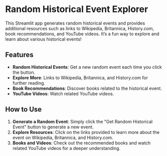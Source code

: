 # Random Historical Event Explorer

This Streamlit app generates random historical events and provides additional resources such as links to Wikipedia, Britannica, History.com, book recommendations, and YouTube videos. It’s a fun way to explore and learn about various historical events!

## Features

- **Random Historical Events**: Get a new random event each time you click the button.
- **Explore More**: Links to Wikipedia, Britannica, and History.com for further reading.
- **Book Recommendations**: Discover books related to the historical event.
- **YouTube Videos**: Watch related YouTube videos.

## How to Use

1. **Generate a Random Event**: Simply click the "Get Random Historical Event" button to generate a new event.
2. **Explore Resources**: Click on the links provided to learn more about the event on Wikipedia, Britannica, and History.com.
3. **Books and Videos**: Check out the recommended books and watch related YouTube videos for a deeper understanding.
